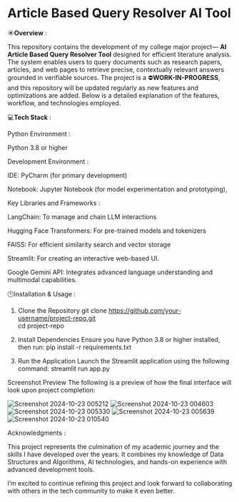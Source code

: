 # Article Based Query Resolver AI Tool

☀️**Overview** :

This repository contains the development of my college major project— **AI Article Based Query Resolver Tool** designed for efficient literature analysis. The system enables users to query documents such as research papers, articles, and web pages to retrieve precise, contextually relevant answers grounded in verifiable sources.
The project is a ⛔**WORK-IN-PROGRESS**, and this repository will be updated regularly as new features and optimizations are added. Below is a detailed explanation of the features, workflow, and technologies employed.

💻**Tech Stack** :

Python Environment :

Python 3.8 or higher

Development Environment :

IDE: PyCharm (for primary development)

Notebook: Jupyter Notebook (for model experimentation and prototyping),

Key Libraries and Frameworks :

LangChain: To manage and chain LLM interactions

Hugging Face Transformers: For pre-trained models and tokenizers

FAISS: For efficient similarity search and vector storage

Streamlit: For creating an interactive web-based UI.

Google Gemini API: Integrates advanced language understanding and multimodal capabilities.

🕛Installation & Usage :

1. Clone the Repository
git clone https://github.com/your-username/project-repo.git  
cd project-repo

3. Install Dependencies
Ensure you have Python 3.8 or higher installed, then run:
pip install -r requirements.txt

3. Run the Application
Launch the Streamlit application using the following command:
streamlit run app.py  

Screenshot Preview
The following is a preview of how the final interface will look upon project completion:

![Screenshot 2024-10-23 005212](https://github.com/user-attachments/assets/ef630be0-3478-49f5-846c-df0642af8062)
![Screenshot 2024-10-23 004603](https://github.com/user-attachments/assets/8afb8b1c-f00a-4c39-b91e-8810a19d0cbb)
![Screenshot 2024-10-23 005330](https://github.com/user-attachments/assets/4d93c203-3353-43cf-9f26-30345f306672)
![Screenshot 2024-10-23 005639](https://github.com/user-attachments/assets/751d3765-9d66-41be-8a95-2227e9ac19f7)
![Screenshot 2024-10-23 010540](https://github.com/user-attachments/assets/004c64ad-19de-49f6-8efe-5c2d3c1e48b0)

Acknowledgments :

This project represents the culmination of my academic journey and the skills I have developed over the years. It combines my knowledge of Data Structures and Algorithms, AI technologies, and hands-on experience with advanced development tools.

I’m excited to continue refining this project and look forward to collaborating with others in the tech community to make it even better.




